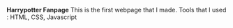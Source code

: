 **Harrypotter Fanpage**
This is the first webpage that I made. 
Tools that I used : HTML, CSS, Javascript
